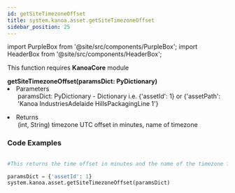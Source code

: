 ```yaml
---
id: getSiteTimezoneOffset
title: system.kanoa.asset.getSiteTimezoneOffset
sidebar_position: 25
---
```

import PurpleBox from '@site/src/components/PurpleBox';
import HeaderBox from '@site/src/components/HeaderBox';


<PurpleBox>This function requires <b>KanoaCore</b> module</PurpleBox>

<HeaderBox header="Description"> </HeaderBox>

<HeaderBox header="Syntax">
    <b>getSiteTimezoneOffset(paramsDict: PyDictionary) </b>
    <li> Parameters <br />
        <ul> paramsDict: PyDictionary - Dictionary i.e. &#123;'assetId': 1} or &#123;'assetPath': 'Kanoa IndustriesAdelaide HillsPackagingLine 1'} </ul>
    </li>
    <li> Returns <br />
        <ul>(int, String) timezone UTC offset in minutes, name of timezone <br /> </ul>
    </li>
</HeaderBox>

### Code Examples

```py

#This returns the time offset in minutes and the name of the timezone for assetID 1

paramsDict = {'assetId': 1}
system.kanoa.asset.getSiteTimezoneOffset(paramsDict)
```